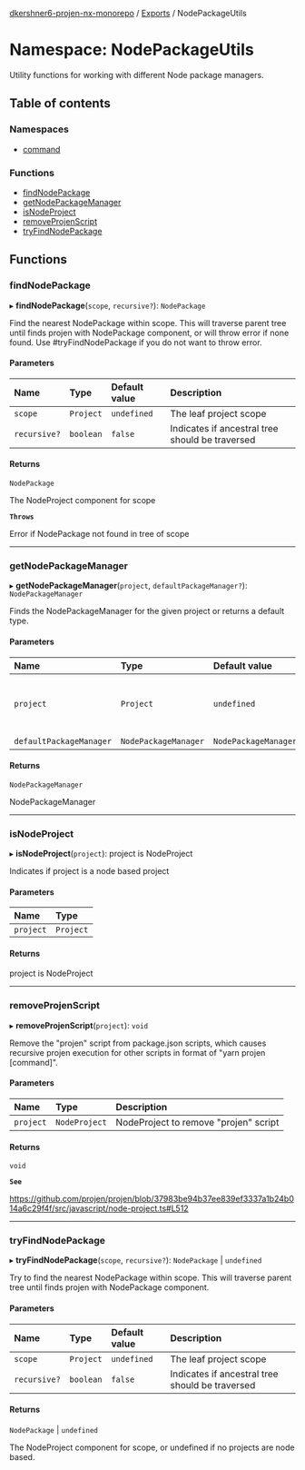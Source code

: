 [dkershner6-projen-nx-monorepo](../README.md) / [Exports](../modules.md) / NodePackageUtils

# Namespace: NodePackageUtils

Utility functions for working with different Node package managers.

## Table of contents

### Namespaces

- [command](NodePackageUtils.command.md)

### Functions

- [findNodePackage](NodePackageUtils.md#findnodepackage)
- [getNodePackageManager](NodePackageUtils.md#getnodepackagemanager)
- [isNodeProject](NodePackageUtils.md#isnodeproject)
- [removeProjenScript](NodePackageUtils.md#removeprojenscript)
- [tryFindNodePackage](NodePackageUtils.md#tryfindnodepackage)

## Functions

### findNodePackage

▸ **findNodePackage**(`scope`, `recursive?`): `NodePackage`

Find the nearest NodePackage within scope. This will traverse parent
tree until finds projen with NodePackage component, or will throw
error if none found. Use #tryFindNodePackage if you do not want to
throw error.

#### Parameters

| Name | Type | Default value | Description |
| :------ | :------ | :------ | :------ |
| `scope` | `Project` | `undefined` | The leaf project scope |
| `recursive?` | `boolean` | `false` | Indicates if ancestral tree should be traversed |

#### Returns

`NodePackage`

The NodeProject component for scope

**`Throws`**

Error if NodePackage not found in tree of scope

___

### getNodePackageManager

▸ **getNodePackageManager**(`project`, `defaultPackageManager?`): `NodePackageManager`

Finds the NodePackageManager for the given project or returns a default type.

#### Parameters

| Name | Type | Default value | Description |
| :------ | :------ | :------ | :------ |
| `project` | `Project` | `undefined` | a project to retrieve the package manager for. |
| `defaultPackageManager` | `NodePackageManager` | `NodePackageManager.YARN` | - |

#### Returns

`NodePackageManager`

NodePackageManager

___

### isNodeProject

▸ **isNodeProject**(`project`): project is NodeProject

Indicates if project is a node based project

#### Parameters

| Name | Type |
| :------ | :------ |
| `project` | `Project` |

#### Returns

project is NodeProject

___

### removeProjenScript

▸ **removeProjenScript**(`project`): `void`

Remove the "projen" script from package.json scripts, which causes recursive projen execution
for other scripts in format of "yarn projen [command]".

#### Parameters

| Name | Type | Description |
| :------ | :------ | :------ |
| `project` | `NodeProject` | NodeProject to remove "projen" script |

#### Returns

`void`

**`See`**

https://github.com/projen/projen/blob/37983be94b37ee839ef3337a1b24b014a6c29f4f/src/javascript/node-project.ts#L512

___

### tryFindNodePackage

▸ **tryFindNodePackage**(`scope`, `recursive?`): `NodePackage` \| `undefined`

Try to find the nearest NodePackage within scope. This will traverse parent
tree until finds projen with NodePackage component.

#### Parameters

| Name | Type | Default value | Description |
| :------ | :------ | :------ | :------ |
| `scope` | `Project` | `undefined` | The leaf project scope |
| `recursive?` | `boolean` | `false` | Indicates if ancestral tree should be traversed |

#### Returns

`NodePackage` \| `undefined`

The NodeProject component for scope, or undefined if no projects are node based.
